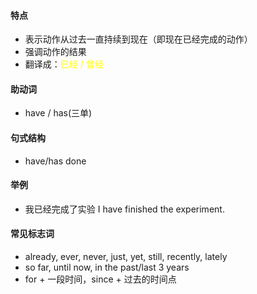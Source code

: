 #### 特点
* 表示动作从过去一直持续到现在（即现在已经完成的动作）
* 强调动作的结果
* 翻译成：<font color="#ffff00">已经 / 曾经</font>
#### 助动词
* have / has(三单)
#### 句式结构
* have/has done
#### 举例
* 我已经完成了实验
  I have finished the experiment.
#### 常见标志词
* already, ever, never, just, yet, still, recently, lately
* so far, until now, in the past/last 3 years
* for + 一段时间，since + 过去的时间点

